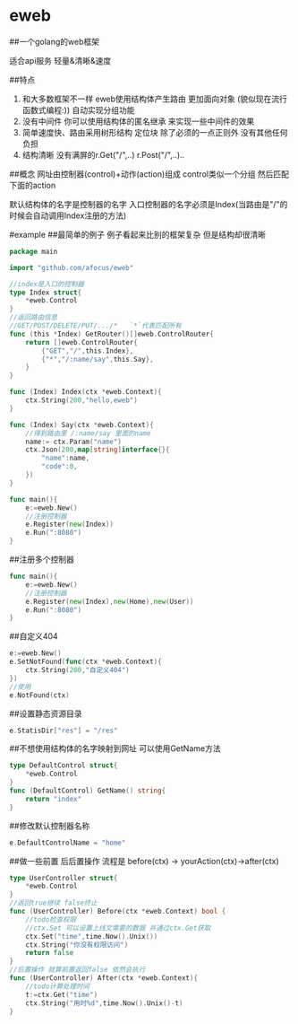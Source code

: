 # eweb
##一个golang的web框架

适合api服务 轻量&清晰&速度

##特点
1. 和大多数框架不一样 eweb使用结构体产生路由 更加面向对象 (貌似现在流行函数式编程:)) 自动实现分组功能
2. 没有中间件 你可以使用结构体的匿名继承 来实现一些中间件的效果
3. 简单速度快、路由采用树形结构 定位块 除了必须的一点正则外 没有其他任何负担
4. 结构清晰 没有满屏的r.Get("/",..) r.Post("/",..)..



##概念
网址由控制器(control)+动作(action)组成
control类似一个分组 然后匹配下面的action

默认结构体的名字是控制器的名字 入口控制器的名字必须是Index(当路由是"/"的时候会自动调用Index注册的方法)

#example
##最简单的例子
例子看起来比别的框架复杂 但是结构却很清晰
```go
package main

import "github.com/afocus/eweb"

//index是入口的控制器
type Index struct{
	*eweb.Control
}
//返回路由信息
//GET/POST/DELETE/PUT/.../*   `*`代表匹配所有
func (this *Index) GetRouter()[]eweb.ControlRouter{
	return []eweb.ControlRouter{
		{"GET","/",this.Index},
		{"*","/:name/say",this.Say},
	}
}

func (Index) Index(ctx *eweb.Context){
	ctx.String(200,"hello,eweb")
}

func (Index) Say(ctx *eweb.Context){
	//得到路由里 /:name/say 里面的name
	name:= ctx.Param("name")
	ctx.Json(200,map[string]interface{}{
		"name":name,
		"code":0,
	})
}

func main(){
	e:=eweb.New()
	//注册控制器
	e.Register(new(Index))
	e.Run(":8080")
}

```


##注册多个控制器
```go
func main(){
	e:=eweb.New()
	//注册控制器
	e.Register(new(Index),new(Home),new(User))
	e.Run(":8080")
}
```

##自定义404
```go
e:=eweb.New()
e.SetNotFound(func(ctx *eweb.Context){
	ctx.String(200,"自定义404")
})
//使用
e.NotFound(ctx)
```

##设置静态资源目录
```go
e.StatisDir["res"] = "/res"
```
##不想使用结构体的名字映射到网址 可以使用GetName方法
```go
type DefaultControl struct{
	*eweb.Control
}
func (DefaultControl) GetName() string{
	return "index"
}
```
##修改默认控制器名称
```go
e.DefaultControlName = "home"
```
##做一些前置 后后置操作
流程是 before(ctx) -> yourAction(ctx)->after(ctx)
```go
type UserController struct{
	*eweb.Control
}
//返回true继续 false终止
func (UserController) Before(ctx *eweb.Context) bool {
	//todo检查权限
	//ctx.Set 可以设置上线文需要的数据 并通过ctx.Get获取
	ctx.Set("time",time.Now().Unix())
	ctx.String("你没有权限访问")
	return false
}
//后置操作 就算前置返回false 依然会执行
func (UserController) After(ctx *eweb.Context){
	//todo计算处理时间
	t:=ctx.Get("time")
	ctx.String("用时%d",time.Now().Unix()-t)
}
```